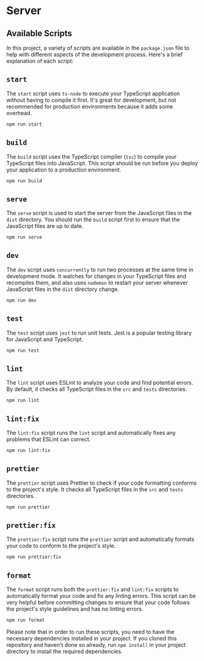 # Server

## Available Scripts

In this project, a variety of scripts are available in the `package.json` file to help with different aspects of the development process. Here's a brief explanation of each script:

## `start`

The `start` script uses `ts-node` to execute your TypeScript application without having to compile it first. It's great for development, but not recommended for production environments because it adds some overhead.

```bash
npm run start
```

## `build`

The `build` script uses the TypeScript compiler (`tsc`) to compile your TypeScript files into JavaScript. This script should be run before you deploy your application to a production environment.

```bash
npm run build
```

## `serve`

The `serve` script is used to start the server from the JavaScript files in the `dist` directory. You should run the `build` script first to ensure that the JavaScript files are up to date.

```bash
npm run serve
```

## `dev`

The `dev` script uses `concurrently` to run two processes at the same time in development mode. It watches for changes in your TypeScript files and recompiles them, and also uses `nodemon` to restart your server whenever JavaScript files in the `dist` directory change.

```bash
npm run dev
```

## `test`

The `test` script uses `jest` to run unit tests. Jest is a popular testing library for JavaScript and TypeScript.

```bash
npm run test
```

## `lint`

The `lint` script uses ESLint to analyze your code and find potential errors. By default, it checks all TypeScript files in the `src` and `tests` directories.

```bash
npm run lint
```

## `lint:fix`

The `lint:fix` script runs the `lint` script and automatically fixes any problems that ESLint can correct.

```bash
npm run lint:fix
```

## `prettier`

The `prettier` script uses Prettier to check if your code formatting conforms to the project's style. It checks all TypeScript files in the `src` and `tests` directories.

```bash
npm run prettier
```

## `prettier:fix`

The `prettier:fix` script runs the `prettier` script and automatically formats your code to conform to the project's style.

```bash
npm run prettier:fix
```

## `format`

The `format` script runs both the `prettier:fix` and `lint:fix` scripts to automatically format your code and fix any linting errors. This script can be very helpful before committing changes to ensure that your code follows the project's style guidelines and has no linting errors.

```bash
npm run format
```

Please note that in order to run these scripts, you need to have the necessary dependencies installed in your project. If you cloned this repository and haven't done so already, run `npm install` in your project directory to install the required dependencies.